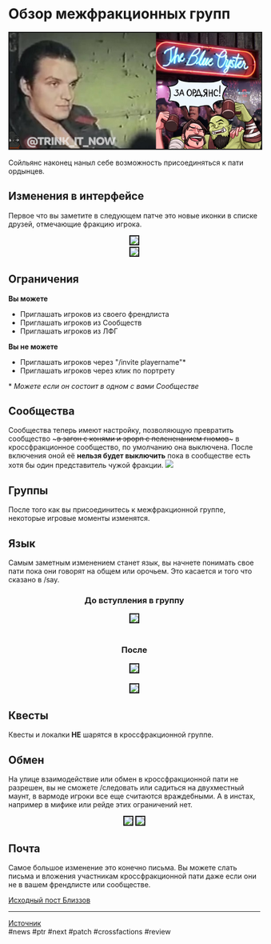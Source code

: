 # Обзор межфракционных групп

<center>
<img src=https://raw.githubusercontent.com/MagicalCow/TrinkIT-News/main/Assets/WH326509/WH326509-1.png float=center border=2>
</center>

Сойльянс наконец наныл себе возможность присоединяться к пати ордынцев.

## Изменения в интерфейсе
Первое что вы заметите в следующем патче это новые иконки в списке друзей, отмечающие фракцию игрока.  
<center>
<img src=https://wow.zamimg.com/uploads/screenshots/normal/1056500.jpg float=center border=2>
<br>
<img src=https://wow.zamimg.com/uploads/screenshots/normal/1056501.jpg float=center border=2>
</center>

## Ограничения
**Вы можете**
- Приглашать игроков из своего френдлиста
- Приглашать игроков из Сообществ
- Приглашать игроков из ЛФГ

**Вы не можете**
- Приглашать игроков через "/invite playername"*
- Приглашать игроков через клик по портрету

\* *Можете если он состоит в одном с вами Сообществе*

## Сообщества
Сообщества теперь имеют настройку, позволяющую превратить сообщество ~~~в загон с конями и эрорп с пелененанием гномов~~~ в кроссфракционное сообщество, по умолчанию она выключена. После включения оной её **нельзя будет выключить** пока в сообществе есть хотя бы один представитель чужой фракции.
![](https://wow.zamimg.com/uploads/screenshots/normal/1056509.jpg)

## Группы
После того как вы присоединитесь к межфракционной группе, некоторые игровые моменты изменятся.

## Язык
Самым заметным изменением станет язык, вы начнете понимать свое пати пока они говорят на общем или орочьем. Это касается и того что сказано в /say.
<center>
<h3>До вступления в группу</h3>
<img src=https://wow.zamimg.com/uploads/screenshots/normal/1056507.jpg float=center border=2>
<br>
<br>
<h3>После</h3>
<img src=https://wow.zamimg.com/uploads/screenshots/normal/1056506.jpg float=center border=2>
<br>
<br>
<img src=https://wow.zamimg.com/uploads/screenshots/normal/1056508.jpg float=center border=2>
</center>

## Квесты
Квесты и локалки **НЕ** шарятся в кроссфракционной группе.

## Обмен
На улице взаимодействие или обмен в кроссфракционной пати не разрешен, вы не сможете /следовать или садиться на двухместный маунт, в вармоде игроки все еще считаются враждебными.
А в инстах, например в мифике или рейде этих ограничений нет.  
<center>
<img src=https://wow.zamimg.com/uploads/screenshots/normal/1056511.jpg float=center border=2>
<img src=https://wow.zamimg.com/uploads/screenshots/normal/1056510.jpg float=center border=2>
</center>

## Почта
Самое большое изменение это конечно письма. Вы можете слать письма и вложения участникам кроссфракционной пати даже если они не в вашем френдлисте или сообществе.

[Исходный пост Близзов](https://eu.forums.blizzard.com/en/wow/t/925-ptr-development-notes/347954)

---
[Источник](https://www.wowhead.com/news/326509)  
#news #ptr #next #patch #crossfactions #review  
